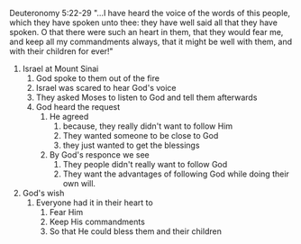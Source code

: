 Deuteronomy 5:22-29 "...I have heard the voice of the words of this people, which they have spoken unto thee: they have well said all that they have spoken. O that there were such an heart in them, that they would fear me, and keep all my commandments always, that it might be well with them, and with their children for ever!"

1. Israel at Mount Sinai
   1. God spoke to them out of the fire
   2. Israel was scared to hear God's voice
   3. They asked Moses to listen to God and tell them afterwards
   4. God heard the request
      1. He agreed
         1. because, they really didn't want to follow Him
         2. They wanted someone to be close to God 
         3. they just wanted to get the blessings
      2. By God's responce we see
         1. They people didn't really want to follow God
         2. They want the advantages of following God while doing their own will.
2. God's wish
   1. Everyone had it in their heart to
      1. Fear Him
      2. Keep His commandments
      3. So that He could bless them and their children